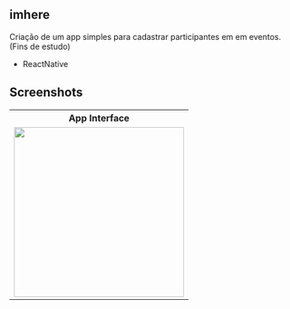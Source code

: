 ## imhere
Criação de um app simples para cadastrar participantes em em eventos. (Fins de estudo)

- ReactNative

## Screenshots
<table>
	<tr>
		<th width="100%">
			App Interface<br>
		</th>
	</tr>
	<tr>
		<td>
			<img width="300" src="https://github.com/carlosjunior1983/imhere/blob/main/print_app.png">
		</td>
	</tr>
</table>

